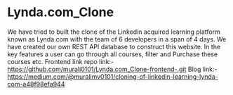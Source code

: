 # Lynda.com_Clone
We have tried to built the clone of the Linkedin acquired learning platform known as Lynda.com with the team of 6 developers in a span of 4 days. We have created our own REST API database to construct this website. In the key features a user can go through all courses, filter and Purchase these courses etc.
Frontend link repo link:-https://github.com/murali0101/Lynda.com_Clone-frontend-.git
Blog link:-https://medium.com/@muralimv0101/cloning-of-linkedin-learning-lynda-com-a48f98efa944
